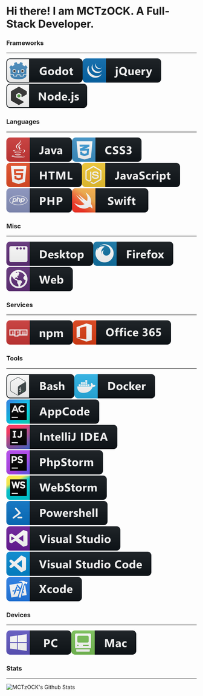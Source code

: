 # Hi there! I am MCTzOCK. A Full-Stack Developer.

### Frameworks
___


<img src="https://raw.githubusercontent.com/MikeCodesDotNET/ColoredBadges/master/svg/dev/frameworks/godot.svg"><img src="https://raw.githubusercontent.com/MikeCodesDotNET/ColoredBadges/master/svg/dev/frameworks/jquery.svg"><img src="https://raw.githubusercontent.com/MikeCodesDotNET/ColoredBadges/master/svg/dev/frameworks/nodejs_larger.svg">

### Languages
___

<img src="https://raw.githubusercontent.com/MikeCodesDotNET/ColoredBadges/master/svg/dev/languages/java.svg"><img src="https://raw.githubusercontent.com/MikeCodesDotNET/ColoredBadges/master/svg/dev/languages/css3.svg"><img src="https://raw.githubusercontent.com/MikeCodesDotNET/ColoredBadges/master/svg/dev/languages/html.svg"><img src="https://raw.githubusercontent.com/MikeCodesDotNET/ColoredBadges/master/svg/dev/languages/js.svg"><img src="https://raw.githubusercontent.com/MikeCodesDotNET/ColoredBadges/master/svg/dev/languages/php.svg"><img src="https://raw.githubusercontent.com/MikeCodesDotNET/ColoredBadges/master/svg/dev/languages/swift.svg">

### Misc
___

<img src="https://raw.githubusercontent.com/MikeCodesDotNET/ColoredBadges/master/svg/dev/misc/desktop.svg"><img src="https://raw.githubusercontent.com/MikeCodesDotNET/ColoredBadges/master/svg/dev/misc/firefox.svg"><img src="https://raw.githubusercontent.com/MikeCodesDotNET/ColoredBadges/master/svg/dev/misc/web.svg">

### Services
___

<img src="https://raw.githubusercontent.com/MikeCodesDotNET/ColoredBadges/master/svg/dev/services/npm.svg"><img src="https://raw.githubusercontent.com/MikeCodesDotNET/ColoredBadges/master/svg/dev/services/office_365.svg">

### Tools
___

<img src="https://raw.githubusercontent.com/MikeCodesDotNET/ColoredBadges/master/svg/dev/tools/bash.svg"><img src="https://raw.githubusercontent.com/MikeCodesDotNET/ColoredBadges/master/svg/dev/tools/docker.svg"><img src="https://raw.githubusercontent.com/MikeCodesDotNET/ColoredBadges/master/svg/dev/tools/jetbrains_appcode.svg"><img src="https://raw.githubusercontent.com/MikeCodesDotNET/ColoredBadges/master/svg/dev/tools/jetbrains_intellij.svg"><img src="https://raw.githubusercontent.com/MikeCodesDotNET/ColoredBadges/master/svg/dev/tools/jetbrains_phpstorm.svg"><img src="https://raw.githubusercontent.com/MikeCodesDotNET/ColoredBadges/master/svg/dev/tools/jetbrains_webstorm.svg"><img src="https://raw.githubusercontent.com/MikeCodesDotNET/ColoredBadges/master/svg/dev/tools/powershell.svg"><img src="https://raw.githubusercontent.com/MikeCodesDotNET/ColoredBadges/master/svg/dev/tools/visualstudio.svg"><img src="https://raw.githubusercontent.com/MikeCodesDotNET/ColoredBadges/master/svg/dev/tools/visualstudio_code.svg"><img src="https://raw.githubusercontent.com/MikeCodesDotNET/ColoredBadges/master/svg/dev/tools/xcode.svg">

### Devices
___

<img src="https://raw.githubusercontent.com/MikeCodesDotNET/ColoredBadges/master/svg/devices/pc.svg"><img src="https://raw.githubusercontent.com/MikeCodesDotNET/ColoredBadges/master/svg/devices/mac.svg">

### Stats
___

![MCTzOCK's Github Stats](https://github-readme-stats.vercel.app/api?username=MCTzOCK&count_private=true&show_icons=true&theme=radical)
